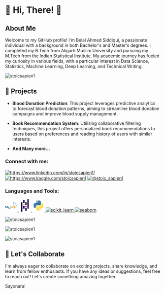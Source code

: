 # 👋 Hi, There! 👋

## About Me
Welcome to my GitHub profile! I'm Belal Ahmed Siddiqui, a passionate individual with a background in both Bachelor's and Master's degrees. I completed my B.Tech from Aligarh Muslim University and pursuing my M.Tech from the Indian Statistical Institute. My academic journey has fueled my curiosity in various fields, with a particular interest in Data Science, Statistics, Machine Learning, Deep Learning, and Technical Writing.

<p align="left"> <img src="https://komarev.com/ghpvc/?username=stoicsapien1&label=Profile%20views&color=0e75b6&style=flat" alt="stoicsapien1" /> </p>

## 🚀 Projects
- **Blood Donation Prediction**: This project leverages predictive analytics to forecast blood donation patterns, aiming to streamline blood donation campaigns and improve blood supply management.

- **Book Recommendation System**: Utilizing collaborative filtering techniques, this project offers personalized book recommendations to users based on preferences and reading history of users with similar interests.

- **And Many more...**

<h3 align="left">Connect with me:</h3>
<p align="left">
<a href="https://www.linkedin.com/in/stoicsapien1/" target="_blank"><img align="center" src="https://raw.githubusercontent.com/rahuldkjain/github-profile-readme-generator/master/src/images/icons/Social/linked-in-alt.svg" alt="https://www.linkedin.com/in/stoicsapien1/" height="30" width="40" /></a>
<a href="https://www.kaggle.com/stoicsapien1" target="_blank"><img align="center" src="https://raw.githubusercontent.com/rahuldkjain/github-profile-readme-generator/master/src/images/icons/Social/kaggle.svg" alt="https://www.kaggle.com/stoicsapien1" height="30" width="40" /></a>
<a href="https://medium.com/@stoic_sapien1" target="_blank"><img align="center" src="https://raw.githubusercontent.com/rahuldkjain/github-profile-readme-generator/master/src/images/icons/Social/medium.svg" alt="@stoic_sapien1" height="30" width="40" /></a>
</p>

<h3 align="left">Languages and Tools:</h3>
<p align="left">
<a href="https://www.mysql.com/" target="_blank" rel="noreferrer"> <img src="https://raw.githubusercontent.com/devicons/devicon/master/icons/mysql/mysql-original-wordmark.svg" alt="mysql" width="40" height="40"/> </a>
<a href="https://pandas.pydata.org/" target="_blank" rel="noreferrer"> <img src="https://raw.githubusercontent.com/devicons/devicon/master/icons/pandas/pandas-original.svg" alt="pandas" width="40" height="40"/> </a>
<a href="https://www.python.org" target="_blank" rel="noreferrer"> <img src="https://raw.githubusercontent.com/devicons/devicon/master/icons/python/python-original.svg" alt="python" width="40" height="40"/> </a>
<a href="https://scikit-learn.org/" target="_blank" rel="noreferrer"> <img src="https://upload.wikimedia.org/wikipedia/commons/0/05/Scikit_learn_logo_small.svg" alt="scikit_learn" width="40" height="40"/> </a>
<a href="https://seaborn.pydata.org/" target="_blank" rel="noreferrer"> <img src="https://seaborn.pydata.org/_images/logo-mark-lightbg.svg" alt="seaborn" width="40" height="40"/> </a>
</p>

<p align="left"><img src="https://github-readme-stats.vercel.app/api/top-langs?username=stoicsapien1&show_icons=true&locale=en&layout=compact" alt="stoicsapien1" /></p>

<p align="left"><img src="https://github-readme-stats.vercel.app/api?username=stoicsapien1&show_icons=true&locale=en" alt="stoicsapien1" /></p>

<p align="left"><img src="https://github-readme-streak-stats.herokuapp.com/?user=stoicsapien1&" alt="stoicsapien1" /></p>

## 🤝 Let's Collaborate
I'm always eager to collaborate on exciting projects, share knowledge, and learn from fellow enthusiasts. If you have any ideas or suggestions, feel free to reach out! Let's create something amazing together.

Sayonara!
